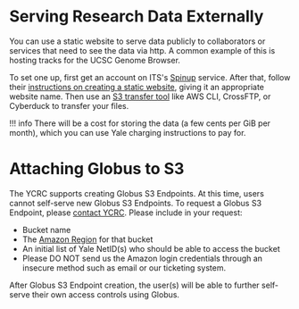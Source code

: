 # Serving Research Data Externally

You can use a static website to serve data publicly to collaborators or services that need to see the data via http. A common example of this is hosting tracks for the UCSC Genome Browser. 

To set one up, first get an account on ITS's [Spinup](http://spinup.internal.yale.edu) service. After that, follow their [instructions on creating a static website](https://yaleits.atlassian.net/wiki/spaces/spinup/pages/905969895/How+do+I+use+a+Spinup+static+website), giving it an appropriate website name. Then use an [S3 transfer tool](https://yaleits.atlassian.net/wiki/spaces/spinup/pages/829292599/How+do+I+use+a+Spinup+S3+bucket) like AWS CLI, CrossFTP, or Cyberduck to transfer your files.

!!! info
    There will be a cost for storing the data (a few cents per GiB per month), which you can use Yale charging instructions to pay for.

# Attaching Globus to S3

The YCRC supports creating Globus S3 Endpoints. At this time, users cannot self-serve new Globus S3 Endpoints. To request a Globus S3 Endpoint, please [contact YCRC](https://docs.ycrc.yale.edu/#web-and-email-support). Please include in your request:

- Bucket name
- The [Amazon Region](https://docs.aws.amazon.com/AWSEC2/latest/UserGuide/using-regions-availability-zones.html#concepts-available-regions) for that bucket
- An initial list of Yale NetID(s) who should be able to access the bucket
- Please DO NOT send us the Amazon login credentials through an insecure method such as email or our ticketing system.

After Globus S3 Endpoint creation, the user(s) will be able to further self-serve their own access controls using Globus.
